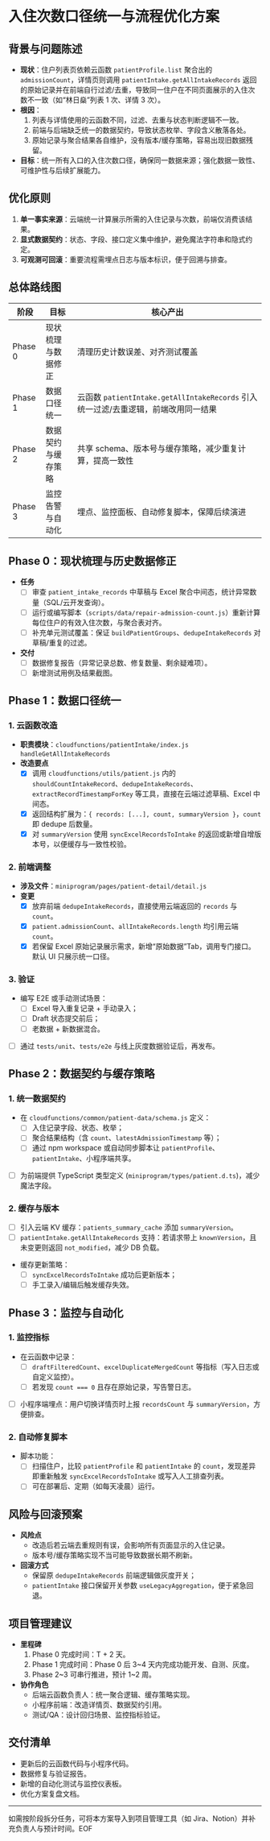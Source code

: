 # 入住次数口径统一与流程优化方案

## 背景与问题陈述
- **现状**：住户列表页依赖云函数 `patientProfile.list` 聚合出的 `admissionCount`，详情页则调用 `patientIntake.getAllIntakeRecords` 返回的原始记录并在前端自行过滤/去重，导致同一住户在不同页面展示的入住次数不一致（如“林日燊”列表 1 次、详情 3 次）。
- **根因**：
  1. 列表与详情使用的云函数不同，过滤、去重与状态判断逻辑不一致。
  2. 前端与后端缺乏统一的数据契约，导致状态枚举、字段含义散落各处。
  3. 原始记录与聚合结果各自维护，没有版本/缓存策略，容易出现旧数据残留。
- **目标**：统一所有入口的入住次数口径，确保同一数据来源；强化数据一致性、可维护性与后续扩展能力。

## 优化原则
1. **单一事实来源**：云端统一计算展示所需的入住记录与次数，前端仅消费该结果。
2. **显式数据契约**：状态、字段、接口定义集中维护，避免魔法字符串和隐式约定。
3. **可观测可回滚**：重要流程需埋点日志与版本标识，便于回溯与排查。

## 总体路线图
| 阶段 | 目标 | 核心产出 |
| --- | --- | --- |
| Phase 0 | 现状梳理与数据修正 | 清理历史计数误差、对齐测试覆盖 |
| Phase 1 | 数据口径统一 | 云函数 `patientIntake.getAllIntakeRecords` 引入统一过滤/去重逻辑，前端改用同一结果 |
| Phase 2 | 数据契约与缓存策略 | 共享 schema、版本号与缓存策略，减少重复计算，提高一致性 |
| Phase 3 | 监控告警与自动化 | 埋点、监控面板、自动修复脚本，保障后续演进 |

## Phase 0：现状梳理与历史数据修正
- **任务**
  - [ ] 审查 `patient_intake_records` 中草稿与 Excel 聚合中间态，统计异常数量（SQL/云开发查询）。
  - [ ] 运行或编写脚本（`scripts/data/repair-admission-count.js`）重新计算每位住户的有效入住次数，与聚合表对齐。
  - [ ] 补充单元测试覆盖：保证 `buildPatientGroups`、`dedupeIntakeRecords` 对草稿/重复的过滤。
- **交付**
  - [ ] 数据修复报告（异常记录总数、修复数量、剩余疑难项）。
  - [ ] 新增测试用例及结果截图。

## Phase 1：数据口径统一
### 1. 云函数改造
- **职责模块**：`cloudfunctions/patientIntake/index.js` `handleGetAllIntakeRecords`
- **改造要点**
  - [x] 调用 `cloudfunctions/utils/patient.js` 内的 `shouldCountIntakeRecord`、`dedupeIntakeRecords`、`extractRecordTimestampForKey` 等工具，直接在云端过滤草稿、Excel 中间态。
  - [x] 返回结构扩展为：`{ records: [...], count, summaryVersion }`，`count` 即 dedupe 后数量。
  - [x] 对 `summaryVersion` 使用 `syncExcelRecordsToIntake` 的返回或新增自增版本号，以便缓存与一致性校验。

### 2. 前端调整
- **涉及文件**：`miniprogram/pages/patient-detail/detail.js`
- **变更**
  - [x] 放弃前端 `dedupeIntakeRecords`，直接使用云端返回的 `records` 与 `count`。
  - [x] `patient.admissionCount`、`allIntakeRecords.length` 均引用云端 `count`。
  - [x] 若保留 Excel 原始记录展示需求，新增“原始数据”Tab，调用专门接口。默认 UI 只展示统一口径。

### 3. 验证
- 编写 E2E 或手动测试场景：
  - [ ] Excel 导入重复记录 + 手动录入；
  - [ ] Draft 状态提交前后；
  - [ ] 老数据 + 新数据混合。
- [ ] 通过 `tests/unit`、`tests/e2e` 与线上灰度数据验证后，再发布。

## Phase 2：数据契约与缓存策略
### 1. 统一数据契约
- 在 `cloudfunctions/common/patient-data/schema.js` 定义：
  - [ ] 入住记录字段、状态、枚举；
  - [ ] 聚合结果结构（含 `count`、`latestAdmissionTimestamp` 等）；
  - [ ] 通过 npm workspace 或自动同步脚本让 `patientProfile`、`patientIntake`、小程序端共享。
- [ ] 为前端提供 TypeScript 类型定义 (`miniprogram/types/patient.d.ts`)，减少魔法字段。

### 2. 缓存与版本
- [ ] 引入云端 KV 缓存：`patients_summary_cache` 添加 `summaryVersion`。
- [ ] `patientIntake.getAllIntakeRecords` 支持：若请求带上 `knownVersion`，且未变更则返回 `not_modified`，减少 DB 负载。
- 缓存更新策略：
  - [ ] `syncExcelRecordsToIntake` 成功后更新版本；
  - [ ] 手工录入/编辑后触发缓存失效。

## Phase 3：监控与自动化
### 1. 监控指标
- 在云函数中记录：
  - [ ] `draftFilteredCount`、`excelDuplicateMergedCount` 等指标（写入日志或自定义监控）。
  - [ ] 若发现 `count === 0` 且存在原始记录，写告警日志。
- [ ] 小程序端埋点：用户切换详情页时上报 `recordsCount` 与 `summaryVersion`，方便排查。

### 2. 自动修复脚本
- 脚本功能：
  - [ ] 扫描住户，比较 `patientProfile` 和 `patientIntake` 的 `count`，发现差异即重新触发 `syncExcelRecordsToIntake` 或写入人工排查列表。
  - [ ] 可在部署后、定期（如每天凌晨）运行。

## 风险与回滚预案
- **风险点**
  - 改造后若云端去重规则有误，会影响所有页面显示的入住记录。
  - 版本号/缓存策略实现不当可能导致数据长期不刷新。
- **回滚方式**
  - 保留原 `dedupeIntakeRecords` 前端逻辑做灰度开关；
  - `patientIntake` 接口保留开关参数 `useLegacyAggregation`，便于紧急回退。

## 项目管理建议
- **里程碑**
  1. Phase 0 完成时间：T + 2 天。
  2. Phase 1 完成时间：Phase 0 后 3~4 天内完成功能开发、自测、灰度。
  3. Phase 2~3 可串行推进，预计 1~2 周。
- **协作角色**
  - 后端云函数负责人：统一聚合逻辑、缓存策略实现。
  - 小程序前端：改造详情页、数据契约引用。
  - 测试/QA：设计回归场景、监控指标验证。

## 交付清单
- 更新后的云函数代码与小程序代码。
- 数据修复与验证报告。
- 新增的自动化测试与监控仪表板。
- 优化方案复盘文档。

---
如需按阶段拆分任务，可将本方案导入到项目管理工具（如 Jira、Notion）并补充负责人与预计时间。EOF
